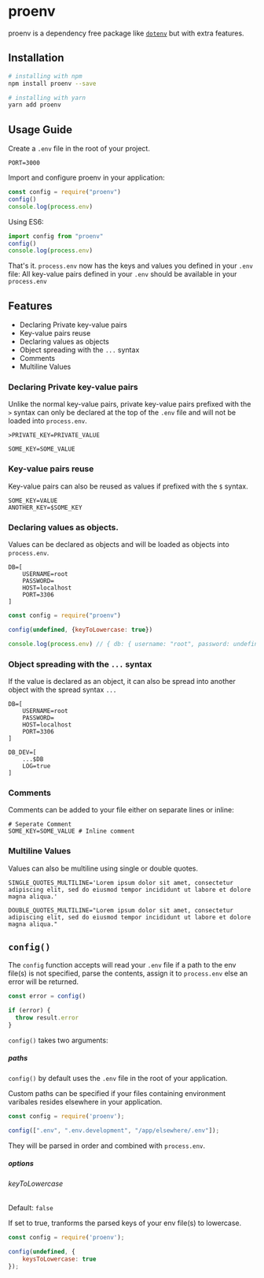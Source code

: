 # proenv
proenv is a dependency free package like [`dotenv`](https://www.npmjs.com/package/dotenv) but with extra features.

## Installation

```bash
# installing with npm
npm install proenv --save
```

```bash
# installing with yarn
yarn add proenv
```

## Usage Guide

Create a `.env` file in the root of your project.
```dosini
PORT=3000
```

Import and configure proenv in your application:

```javascript
const config = require("proenv")
config()
console.log(process.env)
```

Using ES6:

```javascript
import config from "proenv"
config()
console.log(process.env)
```

That's it. `process.env` now has the keys and values you defined in your `.env` file:
All key-value pairs defined in your `.env` should be available in your `process.env`

## Features
* Declaring Private key-value pairs
* Key-value pairs reuse
* Declaring values as objects
* Object spreading with the `...` syntax
* Comments
* Multiline Values

### Declaring Private key-value pairs

Unlike the normal key-value pairs, private key-value pairs prefixed with the `>` syntax can only be declared at the top of the `.env` file and will not be loaded into `process.env`.

```dosini
>PRIVATE_KEY=PRIVATE_VALUE

SOME_KEY=SOME_VALUE
```

### Key-value pairs reuse

Key-value pairs can also be reused as values if prefixed with the `$` syntax.

```dosini
SOME_KEY=VALUE
ANOTHER_KEY=$SOME_KEY
```

### Declaring values as objects.

Values can be declared as objects and will be loaded as objects into `process.env`. 

```dosini
DB=[
    USERNAME=root
    PASSWORD=
    HOST=localhost
    PORT=3306
]
```

```js
const config = require("proenv")

config(undefined, {keyToLowercase: true}) 

console.log(process.env) // { db: { username: "root", password: undefined, host: "localhost", port: "3306" }}
```

### Object spreading with the `...` syntax

If the value is declared as an object, it can also be spread into another object with the spread syntax `...`

```dosini
DB=[
    USERNAME=root
    PASSWORD=
    HOST=localhost
    PORT=3306
]

DB_DEV=[
    ...$DB
    LOG=true
]
```

### Comments

Comments can be added to your file either on separate lines or inline:
```dosini
# Seperate Comment
SOME_KEY=SOME_VALUE # Inline comment
```

### Multiline Values
Values can also be multiline using single or double quotes.

```dosini
SINGLE_QUOTES_MULTILINE='Lorem ipsum dolor sit amet, consectetur adipiscing elit, sed do eiusmod tempor incididunt ut labore et dolore magna aliqua.'

DOUBLE_QUOTES_MULTILINE="Lorem ipsum dolor sit amet, consectetur adipiscing elit, sed do eiusmod tempor incididunt ut labore et dolore magna aliqua."
```

## `config()`

The `config` function accepts will read your `.env` file if a path to the env file(s) is not specified, parse the contents, assign it to
`process.env` else an error will be returned.

```js
const error = config()

if (error) {
  throw result.error
}
```

`config()` takes two arguments:

##### paths

`config()` by default uses the `.env` file in the root of your application.

Custom paths can be specified if your files containing environment varibales resides elsewhere in your application.

```js
const config = require('proenv');

config([".env", ".env.development", "/app/elsewhere/.env"]);
```

They will be parsed in order and combined with `process.env`.



##### options

###### keyToLowercase


Default: `false`

If set to true, tranforms the parsed keys of your env file(s) to lowercase.

```js
const config = require('proenv');

config(undefined, {
    keysToLowercase: true
});
```
